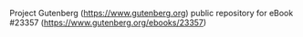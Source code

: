 Project Gutenberg (https://www.gutenberg.org) public repository for eBook #23357 (https://www.gutenberg.org/ebooks/23357)
